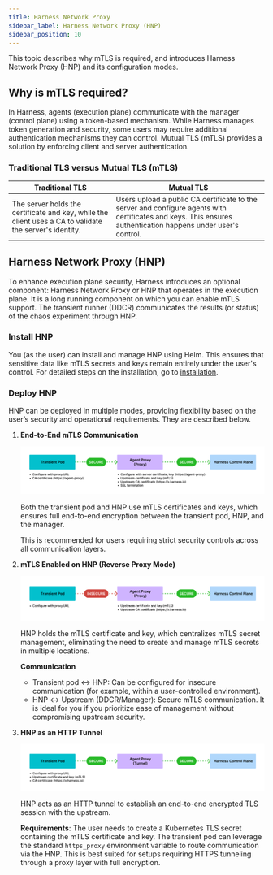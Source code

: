 ```yaml
---
title: Harness Network Proxy
sidebar_label: Harness Network Proxy (HNP)
sidebar_position: 10
---
```


This topic describes why mTLS is required, and introduces Harness Network Proxy (HNP) and its configuration modes.

## Why is mTLS required?

In Harness, agents (execution plane) communicate with the manager (control plane) using a token-based mechanism. While Harness manages token generation and security, some users may require additional authentication mechanisms they can control. Mutual TLS (mTLS) provides a solution by enforcing client and server authentication.

### Traditional TLS versus Mutual TLS (mTLS)

<table>
<thead>
    <tr>
        <th>Traditional TLS</th>
        <th>Mutual TLS</th>
    </tr>
</thead>
<tbody>
    <td>The server holds the certificate and key, while the client uses a CA to validate the server's identity.</td>
    <td>Users upload a public CA certificate to the server and configure agents with certificates and keys. This ensures authentication happens under user's control.</td>
</tbody>
</table>

## Harness Network Proxy (HNP)
To enhance execution plane security, Harness introduces an optional component: Harness Network Proxy or HNP that operates in the execution plane. It is a long running component on which you can enable mTLS support. 
The transient runner (DDCR) communicates the results (or status) of the chaos experiment through HNP.

### Install HNP

You (as the user) can install and manage HNP using Helm. This ensures that sensitive data like mTLS secrets and keys remain entirely under the user's control. For detailed steps on the installation, go to [installation](/docs/chaos-engineering/use-harness-ce/infrastructures/proxy-support#installation).

### Deploy HNP

HNP can be deployed in multiple modes, providing flexibility based on the user’s security and operational requirements. They are described below.

1. **End-to-End mTLS Communication**

    ![hnp mode 1](../static/how-stuff-works/mode-1.png)

    Both the transient pod and HNP use mTLS certificates and keys, which ensures full end-to-end encryption between the transient pod, HNP, and the manager.

    This is recommended for users requiring strict security controls across all communication layers.

2. **mTLS Enabled on HNP (Reverse Proxy Mode)**

    ![hnp mode 2](../static/how-stuff-works/mode-2.png)

    HNP holds the mTLS certificate and key, which centralizes mTLS secret management, eliminating the need to create and manage mTLS secrets in multiple locations.

    **Communication**

    - Transient pod ↔ HNP: Can be configured for insecure communication (for example, within a user-controlled environment).
    - HNP ↔ Upstream (DDCR/Manager): Secure mTLS communication. It is ideal for you if you prioritize ease of management without compromising upstream security.

3. **HNP as an HTTP Tunnel**

    ![hnp mode 3](../static/how-stuff-works/mode-3.png)

    HNP acts as an HTTP tunnel to establish an end-to-end encrypted TLS session with the upstream.
    
    **Requirements**: The user needs to create a Kubernetes TLS secret containing the mTLS certificate and key. The transient pod can leverage the standard `https_proxy` environment variable to route communication via the HNP.
    This is best suited for setups requiring HTTPS tunneling through a proxy layer with full encryption.